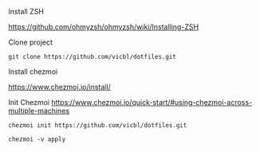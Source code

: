 Install ZSH

https://github.com/ohmyzsh/ohmyzsh/wiki/Installing-ZSH



Clone project
```shell
git clone https://github.com/vicbl/dotfiles.git
```

Install chezmoi

https://www.chezmoi.io/install/


Init Chezmoi
https://www.chezmoi.io/quick-start/#using-chezmoi-across-multiple-machines

```shell
chezmoi init https://github.com/vicbl/dotfiles.git
```

```shell
chezmoi -v apply
```
